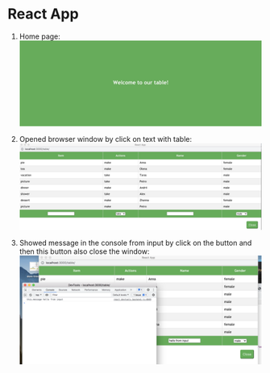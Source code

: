 # React App

1. Home page:
![](src/images/homePage.jpg)


2. Opened browser window by click on text with table:
![](src/images/table.jpg)

3. Showed message in the console from input by click on the button and then this button also close the window:
![](src/images/console.png)
